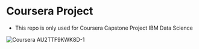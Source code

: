 # Coursera Project

- This repo is only used for Coursera Capstone Project IBM Data Science

![Coursera AU2TTF9KWK8D-1](https://user-images.githubusercontent.com/60875151/82965799-621a9500-9ff3-11ea-950f-14fa76809b26.jpg)
